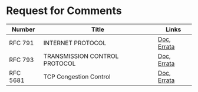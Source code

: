 # Request for Comments

| Number   | Title                         | Links                                                                   |
|----------|-------------------------------|-------------------------------------------------------------------------|
| RFC 791  | INTERNET PROTOCOL             | [Doc](rfc791.txt), [Errata](https://www.rfc-editor.org/errata/rfc791)   |
| RFC 793  | TRANSMISSION CONTROL PROTOCOL | [Doc](rfc793.txt), [Errata](https://www.rfc-editor.org/errata/rfc793)   |
| RFC 5681 | TCP Congestion Control        | [Doc](rfc5681.txt), [Errata](https://www.rfc-editor.org/errata/rfc5681) |

